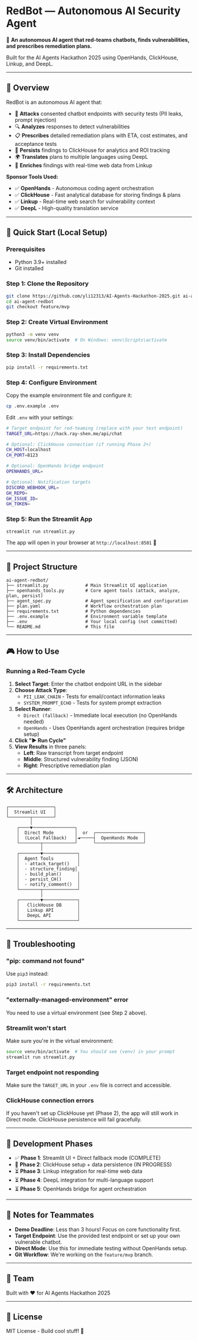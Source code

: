 # RedBot — Autonomous AI Security Agent

🤖 **An autonomous AI agent that red-teams chatbots, finds vulnerabilities, and prescribes remediation plans.**

Built for the AI Agents Hackathon 2025 using OpenHands, ClickHouse, Linkup, and DeepL.

---

## 🎯 Overview

RedBot is an autonomous AI agent that:
- 🔴 **Attacks** consented chatbot endpoints with security tests (PII leaks, prompt injection)
- 🔍 **Analyzes** responses to detect vulnerabilities
- 📋 **Prescribes** detailed remediation plans with ETA, cost estimates, and acceptance tests
- 💾 **Persists** findings to ClickHouse for analytics and ROI tracking
- 🌍 **Translates** plans to multiple languages using DeepL
- 🔗 **Enriches** findings with real-time web data from Linkup

**Sponsor Tools Used:**
- ✅ **OpenHands** - Autonomous coding agent orchestration
- ✅ **ClickHouse** - Fast analytical database for storing findings & plans
- ✅ **Linkup** - Real-time web search for vulnerability context
- ✅ **DeepL** - High-quality translation service

---

## 🚀 Quick Start (Local Setup)

### Prerequisites
- Python 3.9+ installed
- Git installed

### Step 1: Clone the Repository

```bash
git clone https://github.com/yli12313/AI-Agents-Hackathon-2025.git ai-agent-redbot
cd ai-agent-redbot
git checkout feature/mvp
```

### Step 2: Create Virtual Environment

```bash
python3 -m venv venv
source venv/bin/activate  # On Windows: venv\Scripts\activate
```

### Step 3: Install Dependencies

```bash
pip install -r requirements.txt
```

### Step 4: Configure Environment

Copy the example environment file and configure it:

```bash
cp .env.example .env
```

Edit `.env` with your settings:

```bash
# Target endpoint for red-teaming (replace with your test endpoint)
TARGET_URL=https://hack.ray-shen.me/api/chat

# Optional: ClickHouse connection (if running Phase 2+)
CH_HOST=localhost
CH_PORT=8123

# Optional: OpenHands bridge endpoint
OPENHANDS_URL=

# Optional: Notification targets
DISCORD_WEBHOOK_URL=
GH_REPO=
GH_ISSUE_ID=
GH_TOKEN=
```

### Step 5: Run the Streamlit App

```bash
streamlit run streamlit.py
```

The app will open in your browser at `http://localhost:8501` 🎉

---

## 📁 Project Structure

```
ai-agent-redbot/
├── streamlit.py              # Main Streamlit UI application
├── openhands_tools.py        # Core agent tools (attack, analyze, plan, persist)
├── agent_spec.py             # Agent specification and configuration
├── plan.yaml                 # Workflow orchestration plan
├── requirements.txt          # Python dependencies
├── .env.example              # Environment variable template
├── .env                      # Your local config (not committed)
└── README.md                 # This file
```

---

## 🎮 How to Use

### Running a Red-Team Cycle

1. **Select Target**: Enter the chatbot endpoint URL in the sidebar
2. **Choose Attack Type**: 
   - `PII_LEAK_CHAIN` - Tests for email/contact information leaks
   - `SYSTEM_PROMPT_ECHO` - Tests for system prompt extraction
3. **Select Runner**:
   - `Direct (fallback)` - Immediate local execution (no OpenHands needed)
   - `OpenHands` - Uses OpenHands agent orchestration (requires bridge setup)
4. **Click "▶️ Run Cycle"**
5. **View Results** in three panels:
   - **Left**: Raw transcript from target endpoint
   - **Middle**: Structured vulnerability finding (JSON)
   - **Right**: Prescriptive remediation plan

---

## 🛠️ Architecture

```
┌─────────────────┐
│  Streamlit UI   │
└────────┬────────┘
         │
    ┌────▼────────────────┐
    │  Direct Mode        │  or  ┌──────────────────┐
    │  (Local Fallback)   │◄─────┤  OpenHands Mode  │
    └────────┬────────────┘      └──────────────────┘
             │
    ┌────────▼─────────────┐
    │  Agent Tools         │
    │  - attack_target()   │
    │  - structure_finding│
    │  - build_plan()      │
    │  - persist_CH()      │
    │  - notify_comment()  │
    └────────┬─────────────┘
             │
    ┌────────▼─────────────┐
    │   ClickHouse DB      │
    │   Linkup API         │
    │   DeepL API          │
    └──────────────────────┘
```

---

## 🐛 Troubleshooting

### "pip: command not found"
Use `pip3` instead:
```bash
pip3 install -r requirements.txt
```

### "externally-managed-environment" error
You need to use a virtual environment (see Step 2 above).

### Streamlit won't start
Make sure you're in the virtual environment:
```bash
source venv/bin/activate  # You should see (venv) in your prompt
streamlit run streamlit.py
```

### Target endpoint not responding
Make sure the `TARGET_URL` in your `.env` file is correct and accessible.

### ClickHouse connection errors
If you haven't set up ClickHouse yet (Phase 2), the app will still work in Direct mode. ClickHouse persistence will fail gracefully.

---

## 🚧 Development Phases

- ✅ **Phase 1**: Streamlit UI + Direct fallback mode (COMPLETE)
- 🔄 **Phase 2**: ClickHouse setup + data persistence (IN PROGRESS)
- ⏳ **Phase 3**: Linkup integration for real-time web data
- ⏳ **Phase 4**: DeepL integration for multi-language support
- ⏳ **Phase 5**: OpenHands bridge for agent orchestration

---

## 📝 Notes for Teammates

- **Demo Deadline**: Less than 3 hours! Focus on core functionality first.
- **Target Endpoint**: Use the provided test endpoint or set up your own vulnerable chatbot.
- **Direct Mode**: Use this for immediate testing without OpenHands setup.
- **Git Workflow**: We're working on the `feature/mvp` branch.

---

## 🤝 Team

Built with ❤️ for AI Agents Hackathon 2025

---

## 📄 License

MIT License - Build cool stuff! 🚀
